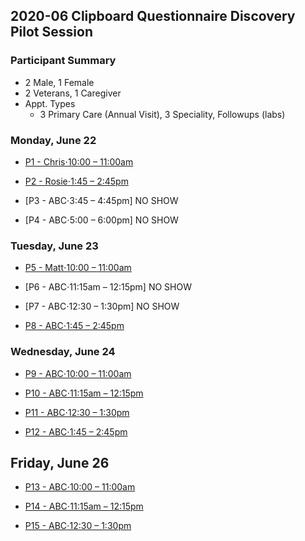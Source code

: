 ## 2020-06 Clipboard Questionnaire Discovery Pilot Session

### Participant Summary
- 2 Male, 1 Female
- 2 Veterans, 1 Caregiver
- Appt. Types
  - 3 Primary Care (Annual Visit), 3 Speciality, Followups (labs)


### Monday, June 22
- [P1 - Chris⋅10:00 – 11:00am](https://github.com/department-of-veterans-affairs/va.gov-team/tree/master/products/health-care/questionnaire/discovery/user-research/participant-notes/p1.md)

- [P2 - Rosie⋅1:45 – 2:45pm](https://github.com/department-of-veterans-affairs/va.gov-team/tree/master/products/health-care/questionnaire/discovery/user-research/participant-notes/p2.md)

- [P3 - ABC⋅3:45 – 4:45pm] NO SHOW

- [P4 - ABC⋅5:00 – 6:00pm] NO SHOW

### Tuesday, June 23
- [P5 - Matt⋅10:00 – 11:00am](https://github.com/department-of-veterans-affairs/va.gov-team/tree/master/products/health-care/questionnaire/discovery/user-research/participant-notes/p5.md)

- [P6 - ABC⋅11:15am – 12:15pm] NO SHOW

- [P7 - ABC⋅12:30 – 1:30pm] NO SHOW

- [P8 - ABC⋅1:45 – 2:45pm](https://github.com/department-of-veterans-affairs/va.gov-team/tree/master/products/health-care/questionnaire/discovery/user-research/participant-notes/p9.md)

### Wednesday, June 24

- [P9 - ABC⋅10:00 – 11:00am](https://github.com/department-of-veterans-affairs/va.gov-team/tree/master/products/health-care/questionnaire/discovery/user-research/participant-notes/p10.md)

- [P10 - ABC⋅11:15am – 12:15pm](https://github.com/department-of-veterans-affairs/va.gov-team/tree/master/products/health-care/questionnaire/discovery/user-research/participant-notes/p11.md)

- [P11 - ABC⋅12:30 – 1:30pm](https://github.com/department-of-veterans-affairs/va.gov-team/tree/master/products/health-care/questionnaire/discovery/user-research/participant-notes/p12.md)

- [P12 - ABC⋅1:45 – 2:45pm](https://github.com/department-of-veterans-affairs/va.gov-team/tree/master/products/health-care/questionnaire/discovery/user-research/participant-notes/p13.md)

## Friday, June 26

- [P13 - ABC⋅10:00 – 11:00am](https://github.com/department-of-veterans-affairs/va.gov-team/tree/master/products/health-care/questionnaire/discovery/user-research/participant-notes/p14.md)

- [P14 - ABC⋅11:15am – 12:15pm](https://github.com/department-of-veterans-affairs/va.gov-team/tree/master/products/health-care/questionnaire/discovery/user-research/participant-notes/p15.md)

- [P15 - ABC⋅12:30 – 1:30pm](https://github.com/department-of-veterans-affairs/va.gov-team/tree/master/products/health-care/questionnaire/discovery/user-research/participant-notes/p16.md)
